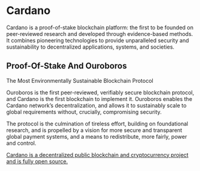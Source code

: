 # Cardano

Cardano is a proof-of-stake blockchain platform: the first to be founded on peer-reviewed research and developed through evidence-based methods. It combines pioneering technologies to provide unparalleled security and sustainability to decentralized applications, systems, and societies.

## Proof-Of-Stake And Ouroboros

The Most Environmentally Sustainable Blockchain Protocol

Ouroboros is the first peer-reviewed, verifiably secure blockchain protocol, and Cardano is the first blockchain to implement it. Ouroboros enables the Cardano network’s decentralization, and allows it to sustainably scale to global requirements without, crucially, compromising security.

The protocol is the culmination of tireless effort, building on foundational research, and is propelled by a vision for more secure and transparent global payment systems, and a means to redistribute, more fairly, power and control.

[Cardano is a decentralized public blockchain and cryptocurrency project and is fully open source.](https://cardano.org/)
